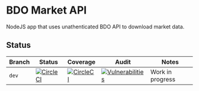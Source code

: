 # BDO Market API
NodeJS app that uses unathenticated BDO API to download market data. 

## Status



<!-- prettier-ignore -->
| Branch | Status | Coverage | Audit | Notes |
| ------ | ------ | -------- | ----- | ----- |
| `dev` | [![CircleCI](https://circleci.com/gh/catphat/morro-api/tree/dev.svg?style=svg&circle-token=43ddf5ee1e5b786716c899595611bf56c703f211)](https://app.circleci.com/pipelines/github/catphat/morro-api)| [![CircleCI](https://codecov.io/gh/catphat/morro-api/branch/dev/graph/badge.svg?token=Q5735TI08B)](https://codecov.io/gh/catphat/morro-api) | [![Vulnerabilities](https://snyk.io/test/github/catphat/morro-api/dev/badge.svg)](https://snyk.io/test/github/catphat/morro-api) | Work in progress |



